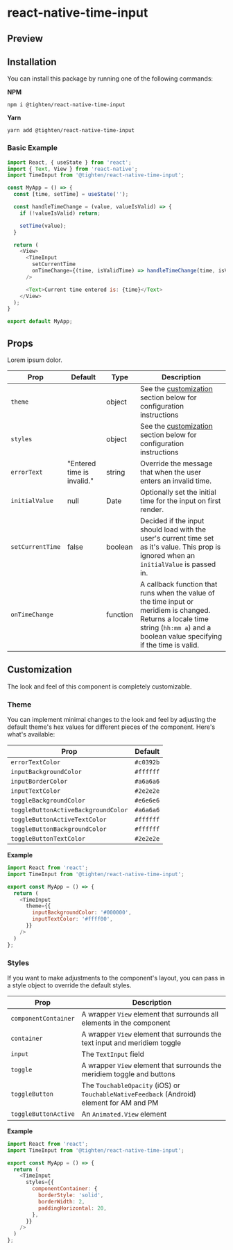 # react-native-time-input

## Preview

## Installation

You can install this package by running one of the following  commands:

**NPM**

`npm i @tighten/react-native-time-input`

**Yarn**

`yarn add @tighten/react-native-time-input`

### Basic Example

```js
import React, { useState } from 'react';
import { Text, View } from 'react-native';
import TimeInput from '@tighten/react-native-time-input';

const MyApp = () => {
  const [time, setTime] = useState('');

  const handleTimeChange = (value, valueIsValid) => {
    if (!valueIsValid) return;

    setTime(value);
  }

  return (
    <View>
      <TimeInput 
        setCurrentTime 
        onTimeChange={(time, isValidTime) => handleTimeChange(time, isValidTime)} 
      />

      <Text>Current time entered is: {time}</Text>
    </View>
  );
}

export default MyApp;
```

## Props
Lorem ipsum dolor.

| Prop         | Default     | Type        | Description |
| ------------ | ----------- | ----------- | ----------- |
| `theme` |  | object | See the [customization](#customization) section below for configuration instructions |
| `styles` |  | object | See the [customization](#customization) section below for configuration instructions |
| `errorText` | "Entered time is invalid." | string | Override the message that when the user enters an invalid time.  |
| `initialValue` | null | Date | Optionally set the  initial time for the input on first render. |
| `setCurrentTime` | false | boolean | Decided if the input should load with the user's current time set as it's value. This prop is ignored when an `initialValue` is passed in. |
| `onTimeChange` | | function | A callback function that runs when the value of the time input or meridiem is changed. Returns a locale time string (`hh:mm a`) and a boolean value specifying if the time is valid. |

## Customization

The look and feel of this component is completely customizable.

### Theme

You can implement minimal changes to the look and feel by adjusting the default theme's hex values for different pieces of the component.
Here's what's available:

| Prop        | Default    |
| ----------- | ----------- |
| `errorTextColor`| `#c0392b` | <span style="background-color: #c0392b; padding: 8px; display: block;"></span> |
| `inputBackgroundColor`   | `#ffffff` | <span style="background-color: #ffffff; padding: 8px; display: block;"></span> |
| `inputBorderColor`   | `#a6a6a6` | <span style="background-color: #a6a6a6; padding: 8px; display: block;"></span> |
| `inputTextColor`   | `#2e2e2e` | <span style="background-color: #2e2e2e; padding: 8px; display: block;"></span> |
| `toggleBackgroundColor` | `#e6e6e6` | <span style="background-color: #e6e6e6; padding: 8px; display: block;"></span> |
| `toggleButtonActiveBackgroundColor` | `#a6a6a6` | <span style="background-color: #a6a6a6; padding: 8px; display: block;"></span> |
| `toggleButtonActiveTextColor` | `#ffffff` | <span style="background-color: #ffffff; padding: 8px; display: block;"></span> |
| `toggleButtonBackgroundColor` | `#ffffff` | <span style="background-color: #ffffff; padding: 8px; display: block;"></span> |
| `toggleButtonTextColor` | `#2e2e2e` | <span style="background-color: #2e2e2e; padding: 8px; display: block;"></span> |

**Example**

```js
import React from 'react';
import TimeInput from '@tighten/react-native-time-input';

export const MyApp = () => {
  return (
    <TimeInput 
      theme={{
        inputBackgroundColor: '#000000',
        inputTextColor: '#ffff00',
      }} 
    />
  )
};
```

### Styles

If you want to make adjustments to the component's layout, you can pass in a style object to override the default styles.

| Prop        | Description |
| ----------- | ----------- |
| `componentContainer`| A wrapper `View` element that surrounds all elements in the component |
| `container`   | A wrapper `View` element that surrounds the text input and meridiem toggle |
| `input`   | The `TextInput` field |
| `toggle`   | A wrapper `View` element that surrounds the meridiem toggle and buttons |
| `toggleButton` | The `TouchableOpacity` (iOS) or `TouchableNativeFeedback` (Android) element for AM and PM |
| `toggleButtonActive` | An `Animated.View` element |

**Example**

```js
import React from 'react';
import TimeInput from '@tighten/react-native-time-input';

export const MyApp = () => {
  return (
    <TimeInput 
      styles={{
        componentContainer: {
          borderStyle: 'solid',
          borderWidth: 2,
          paddingHorizontal: 20,
        },
      }} 
    />
  )
};
```
